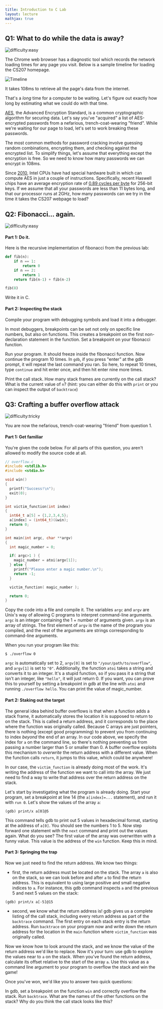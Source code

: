 ```yaml
---
title: Introduction to C Lab
layout: lecture
mathjax: true
---
```



## Q1: What to do while the data is away?
![difficulty:easy]({{site.baseurl}}/assets/difficulty-easy-green.svg)

The Chrome web browser has a diagnostic tool which records the network loading times for any page you visit.
Below is a sample timeline for loading the CS207 homepage.

![Timeline]({{site.baseurl}}/lectures/f01/timeline.png)

It takes 108ms to retrieve all the page's data from the internet.

That's a *long* time for a computer to be waiting.
Let's figure out exactly how long by estimating what we could do with that time.

[AES](https://en.wikipedia.org/wiki/Advanced_Encryption_Standard), the Advanced Encryption Standard, is a common cryptographic algorithm for securing data.
Let's say you've "acquired" a list of AES-encrypted passwords from a nefarious, trench-coat-wearing "friend".
While we're waiting for our page to load, let's set to work breaking these passwords.

The most common methods for password cracking involve guessing random combinations, encrypting them, and checking against the encrypted list.
To simplify things, let's assume that everything except the encryption is free.
So we need to know how many passwords we can encrypt in 108ms.

Since [2010](https://software.intel.com/en-us/articles/intel-advanced-encryption-standard-aes-instructions-set), Intel CPUs have had special hardware built in which can compute AES in just a couple of instructions.
Specifically, recent Haswell chips have an average encryption rate of [0.89 cycles per byte](http://www.intel.com/content/dam/www/public/us/en/documents/white-papers/haswell-cryptographic-performance-paper.pdf) for 256-bit keys.
If we assume that all your passwords are less than 11 bytes long, and that our processor runs at 2GHz, how many passwords can we try in the time it takes the CS207 webpage to load?

## Q2: Fibonacci... again.
![difficulty:easy]({{site.baseurl}}/assets/difficulty-easy-green.svg)

#### Part 1: Do it.

Here is the recursive implementation of fibonacci from the previous lab:

```python
def fib(n):
    if n == 1:
        return 0
    if n == 2:
        return 1
    return fib(n-1) + fib(n-2)

fib(8)
```

Write it in C.

#### Part 2: Inspecting the stack

Compile your program with debugging symbols and load it into a debugger.

In most debuggers, breakpoints can be set not only on specific line numbers, but also on functions.
This creates a breakpoint on the first non-declaration statement in the function.
Set a breakpoint on your fibonacci function.

Run your program.
It should freeze inside the fibonacci function.
Now continue the program 10 times.
In `gdb`, if you press "enter" at the gdb prompt, it will repeat the last command you ran.
So here, to repeat 10 times, type `continue` and hit enter once, and then hit enter nine more times.

Print the call stack.
How many stack frames are currently on the call stack?
What is the current value of `n`?
(hint: you can either do this with `print` or you can inspect the output of `backtrace`)

## Q3: Crafting a buffer overflow attack
![difficulty:tricky]({{site.baseurl}}/assets/difficulty-tricky-red.svg)

You are now the nefarious, trench-coat-wearing "friend" from question 1.

#### Part 1: Get familiar

You're given the code below.
For all parts of this question, you aren't allowed to modify the source code at all.

```c
// overflow.c
#include <stdlib.h>
#include <stdio.h>

void win()
{
  printf("Success!\n");
  exit(0);
}

int victim_function(int index)
{
  int64_t a[5] = {1,2,3,4,5};
  a[index] = (int64_t)(&win);
  return 0;
}

int main(int argc, char **argv)
{
  int magic_number = 0;

  if( argc>1 ) {
    magic_number = atoi(argv[1]);
  } else {
    printf("Please enter a magic number.\n");
    return -1;
  }

  victim_function( magic_number );

  return 0;
}
```

Copy the code into a file and compile it.
The variables `argc` and `argv` are Unix's way of allowing C programs to interpret command-line arguments.
`argc` is an integer containing the 1 + number of arguments given.
`argv` is an array of strings.
The first element of `argv` is the name of the program you compiled, and the rest of the arguments are strings corresponding to command-line arguments.

When you run your program like this:

```
$ ./overflow 0
```

`argc` is automatically set to 2, `argv[0]` is set to `"/your/path/to/overflow"`, and `argv[1]` is set to `"0"`.
Additionally, the function `atoi` takes a string and converts it to an integer.
It's a stupid function, so if you pass it a string that isn't an integer, like `"hello"`, it will just return 0.
If you want, you can prove this to yourself by setting a breakpoint in gdb at the line with `atoi` and running `./overflow hello`.
You can print the value of magic_number.

#### Part 2: Staking out the target
The general idea behind buffer overflows is that when a function adds a stack frame, it automatically stores the location it is supposed to return to on the stack.
This is called a return address, and it corresponds to the place where the function was originally called.
Because C arrays are just pointers, there is nothing (except good programming) to prevent you from continuing to index *beyond* the end of an array.
In our code above, we specify the index for `a` on the command line, so there's nothing preventing us from passing a number larger than 5 or smaller than 0.
A buffer overflow exploits this mechanism to *overwrite* the return address with a different value.
When the function calls `return`, it jumps to this value, which could be anywhere!

In our case, the `victim_function` is already doing most of the work.
It's writing the address of the function we want to call into the array.
We just need to find a way to write that address over the return address on the stack.

Let's start by investigating what the program is already doing.
Start your program, set a breakpoint at line 14 (the `a[index]=...` statement), and run it with `run 0`.
Let's show the values of the array `a`:

```
(gdb) print/x a[0]@5
```

This command tells gdb to print out 5 values in hexadecimal format, starting at the address of `a[0]`.
You should see the numbers 1 to 5.
Now step forward one statement with the `next` command and print out the values again.
What do you see?
The first value of the array was overwritten with a funny value.
This value is the address of the `win` function.
Keep this in mind.


#### Part 3: Springing the trap
Now we just need to find the return address.
We know two things:

 - first, the return address must be located on the stack. The array `a` is also on the stack, so we can look before and after `a` to find the return address.
This is equivalent to using large positive and small negative indices to `a`.
For instance, this gdb command inspects `a` and the previous 5 and next 5 values on the stack:

```
(gdb) print/x a[-5]@15
```

 - second, we know what the return address is! gdb gives us a complete listing of the call stack, including every return address as part of the `backtrace` command.
The first entry on each stack entry is the return address.
Run `backtrace` on your program now and write down the return address for the location in the `main` function where `victim_function` was originally called.

Now we know how to look around the stack, and we know the value of the return address we'd like to replace.
Now it's your turn:
use gdb to explore the values near to `a` on the stack.
When you've found the return address, calculate its offset relative to the start of the array `a`.
Use this value as a command line argument to your program to overflow the stack and win the game!

Once you've won, we'd like you to answer two quick questions:

In gdb, set a breakpoint on the function `win` and correctly overflow the stack. Run `backtrace`. What are the names of the other functions on the stack?
Why do you think the call stack looks like this?
